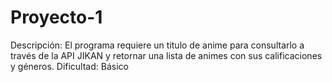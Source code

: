 # Proyecto-1
Descripción: El programa requiere un titulo de anime para consultarlo a través de la API JIKAN y retornar una lista de animes con sus calificaciones y géneros.
Dificultad: Básico